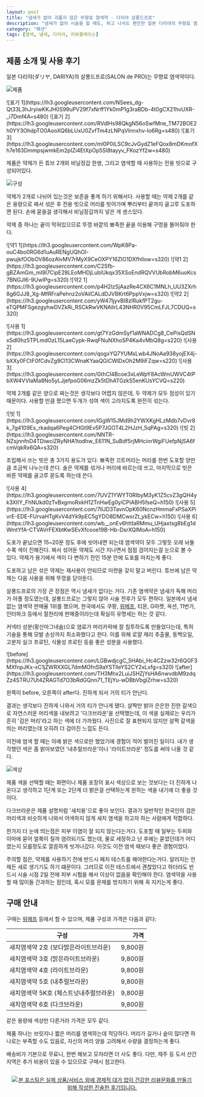 ```yaml
---
layout: post
title: "냄새가 없어 괴롭지 않은 무향료 염색약 - 다리야 살롱드프로"
description: "냄새가 없어 시술을 할 때도, 하고 나서도 편안한 일본 다리야의 무향료 염색약 살롱드프로를 사용해봤다."
category: "패션"
tags: [염색, 냄새, 다리야, 리뷰플레이스]
---
```


## 제품 소개 및 사용 후기

일본 다리야(ダリヤ, DARIYA)의 살롱드프로(SALON de PRO)는 무향료 염색약이다.

![제품](https://lh3.googleusercontent.com/hubhQbQG1w_L6KKrEFLJetcehg6D8k_Y6ZmL4dN7DmLSlFdGgPmMviZLVYTmAgAmfFIyBW85giFxHA=s640)

<p class="center" markdown="1">
![표기 1](https://lh3.googleusercontent.com/NSees_dg-Qt33L3hJryiwKKJH0S99uPV29f7xNrff1Yk0mP1g3raBDb-4t0gCX21hvUXR-_i7Dmf4A=s480)
![표기 2](https://lh3.googleusercontent.com/RVdlHs98QkgN56oSwfMne_TM72BOE2h0YY3OhdpTO0AooXQ6bLUxU0ZvfTm4zLNPqVInnxhv-Io6Rg=s480)
![표기 3](https://lh3.googleusercontent.com/ml0P0iLSC9cJvGydZ1eFQox8mDKmofXh7e163DmmpsjwmkEm2pIZi4EtXpOp5SI8tayyv_FKozYf2w=s480)
</p>

제품은 약제가 든 튜브 2개와 비닐장갑 한쌍,
그리고 염색할 때 사용하는 전용 빗으로 구성되어있다.

![구성](https://lh3.googleusercontent.com/zDS1yqI_QkIb6_Ahs4JCQ3_HOmGpLsBgnaIjLa5GqBErUlbsIzaEizJEjp_k8Wz68OPZpHYagrD4EA=s640)

약제가 2개로 나뉘어 있는것은 보존을 좋게 하기 위해서다.
사용할 때는 약제 2개를 같은 용량으로 짜서 섞은 후
전용 빗으로 머리를 빗어가며 뿌리부터 끝까지 골고루 도포하면 된다.
손에 묻을걸 생각해서 비닐장갑까지 넣은 게 센스있다.

약제 중 하나는 끝이 막혀있으므로 뚜껑 바깥의 뾰족한 끝을 이용해 구멍을 뚤어줘야 한다.

<p class="center" markdown="1">
![약1 1](https://lh3.googleusercontent.com/WpK8Pa-ouC4bo0RG6d1uAuRENgUQhOl-pwujkfOObOV86ozAlvMV7rMyX9CeOXPY16ZIO1DXfhIlow=s320)
![약1 2](https://lh3.googleusercontent.com/C2Sfb-gBZAmGm_mI9I7CipE28LEoMHDjLublUkqx35XSoEndRQVVUbRobM6uoKcs7BNGJl6-9UwIPg=s320)  
![약2 1](https://lh3.googleusercontent.com/p4H2lzSjAazRe4CX6C1MNLh_UU3ZXrh8g6GJJ8_Xg-MfRFraPehnz2oVAilCALdDJVBKrt6PppVxjw=s320)
![약2 2](https://lh3.googleusercontent.com/yW47IjyvBI8zlRukfPT2gu-eTQPMFSgezgyhwDVZkRi_RSCkRwVKNAllrL43NHR0V95CmLFJL7CDUQ=s320)
</p>

<p class="center" markdown="1">
![사용 1](https://lh3.googleusercontent.com/gt7YzGdmSyf1aWNADCg8_CePisQdSNxSdl0hz5TPLmdOzL15LaeCypk-RwqFNuNXhoSP4Ka4vMbQ8g=s220)
![사용 2](https://lh3.googleusercontent.com/qogxYQ7YUMsLwb4JNoAa938yojEX4j-bXXy0FCtF0fCdvZg9Cl13CWnaKYaaQGiCWlDxOh2M9iFZqw=s220)
![사용 3](https://lh3.googleusercontent.com/GthCl4Bcoe3xLeWpY8AcWmUWVC4tPbXW4VVlaMa8No5yLJjefpoG06mzZk5tDhATGzkS5enKUsYCVQ=s220)
</p>

약제 2개를 같은 양으로 짜는것은 생각보다 어렵지 않은데,
두 약제가 모두 점성이 있기 때문이다.
사용할 만큼 짰으면 두개가 섞여 색이 고라지도록 완전히 섞는다.

<p class="center" markdown="1">
![빗 1](https://lh3.googleusercontent.com/lGgW15JMd9h2YWXKgHLzMdb7vDvr8k_7g4109Es_rkadqa6Peg4CHGt9Ev5P7JGOT4L2HJzH_5qPAg=s320)
![빗 2](https://lh3.googleusercontent.com/NNTR-NZsjnnfnD4TDiwciZRyNHA1todhw_E611N_SuBdf5rjMHcinrWgiFUefpNjSA6fcmVqkRx6QA=s320)
</p>

조립해서 쓰는 빗은 총 3가지 용도가 있다.
뾰족한 끄트머리는 머리를 한번 도포할 양만큼 조금씩 나누는데 쓴다.
솔은 약제를 섞거나 머리에 바르는데 쓰고,
마지막으로 빗은 바른 약제를 골고루 묻도록 하는데 쓴다.

<p class="center" markdown="1">
![사용 4](https://lh3.googleusercontent.com/7UVZ1YWYT0RIbyM3yK1Z5cvZ3gQH4yk3XIIY_FhNUkd0zTvBxgmoRxkH12TnHwEg0yiCPiABH5fseQ=h150)
![사용 5](https://lh3.googleusercontent.com/7IIJD3TavnOpK60NcnzHmmaFxPSaXPivrE-EDE-FUrvaHTgKvV4dYk9pEC5gYDO8DMCwsrZt_ykECw=h150)
![사용 6](https://lh3.googleusercontent.com/wb__onEv6httIaRMmu_UHjaxtsg8bEg1dWmtYfA-CTVAVrFEXbtKwSEvXfcooe19B-Hb-DsrXQlMoA=h150)
</p>

도포가 끝났으면 15~20문 정도 후에 씻어내면 되는데
염색약이 모두 그렇듯 오래 놔둘수록 색이 진해진다.
짜서 섞어둔 약제도 시간 지나면서 점점 검어지는걸 눈으로 볼 수 있다.
약제가 용기에서 색이 다 변하기 전인 15분 안에 도포를 마치는게 좋다.

도포하고 남은 섞은 약제는 재사용이 안되므로 미련을 갖지 말고 버린다.
튜브에 남은 약제는 다음 사용을 위해 뚜껑을 닫아둔다.

살롱드프로의 가장 큰 장점은 역시 냄새가 없다는 거다.
기존 염색약은 냄새가 독해 머리가 아플 정도였는데,
살롱드프로는 그렇지 않아 시술 전후가 모두 편하다.
일본에서 냄새 없는 염색약 판매율 1위를 했으며,
한국에서도 쿠팡, [위메프](http://www.wemakeprice.com/deal/adeal/1793418), 티몬, G마켓, 옥션, 11번가, 인터파크 등에서 절찬리에 판매중이라는데
확실히 유명세는 하는 것 같다.

커넥터 성분(황산마그네슘)으로 염료가 머리카락에 잘 침투하도록 만들었다는데,
특허 기술을 통해 모발 손상까지 최소화했다고 한다.
이를 위해 로얄 제리 추출물, 동백오일, 고분자 실크 프로틴, 식물성 프로틴 등을 좋은 성분을 사용했다.

<div class="mediablock" markdown="1">
![before](https://lh3.googleusercontent.com/LGBwdjcgC_5HAbi_Hc4CZzw32r6QGF3MXfnpJKx-xC1jZWRXXGL7dmMOfnS9aYSTlleYS2CY2xLxfg=s320)
![after](https://lh3.googleusercontent.com/TH3Mhx2LuiJSHZjYsHA6nwvdbM9zdqZz4STRU7Ut4ZRAGTd7O3bRdGQnn71_TEjYu-wDBbVbglZrhw=s320)
<p class="mediablock-caption">왼쪽이 before, 오른쪽이 after다. 진하게 되서 거의 티가 안난다.</p>
</div>

결과는 생각보다 진하게 나와서 거의 티가 안나게 됐다.
살짝만 밝아 은은한 진한 갈색으로 자연스러운 머리색을 내보려고 '다크브라운'을 선택했는데,
이 색을 실제로는 우리가 흔히 '검은 머리'라고 하는 색에 더 가까웠다.
사진으로 잘 표현되지 않지만 살짝 갈색을 띄는 머리였는데 오히려 더 검어진 느낌도 든다.

이전에 염색 할 때는 아예 밝은 색으로만 했었기에 경험이 적어 벌어진 일이다.
내가 생각했던 색은 좀 밝아보였던 '내추럴브라운'이나 '라이트브라운' 정도를 써야 나올 것 같다.

![색상](https://lh3.googleusercontent.com/-ewAhzumBpz0/Wd9wQ7xZ8CI/AAAAAAAAY1s/u7Yl4kKafZYNoKoKwBinkYJV5A5mC8dFwCE0YBhgL/s640/dariya-salon-de-pro-colors.jpg)

제품 색을 선택할 때는 화면이나 제품 포장의 표시 색상으로 보는 것보다는
더 진하게 나온다고 생각하고
1단계 또는 2단계 더 밝은걸 선택하는게
원하는 색을 내기에 더 좋을 것이다.

다크브라운은 제품 설명처럼 '새치용'으로 좋아 보인다.
결과가 일반적인 한국인의 검은 머리색과 비슷하게 나와서
어색하지 않게 새치 염색을 하고자 하는 사람에게 적합하다.

한가지 더 눈에 띄는점은 피부 이염이 잘 되지 않는다는거다.
도포할 때 일부는 두피와 이마에 묻어 얼룩이 질까 염려되기도 했는데,
물로 세정하고 난 후에는 묻었던데가 어디였는지 모를정도로 깔끔하게 씻겨나갔다.
이것도 이전 염색 때보다 좋은 경험이었다.

주의할 점은, 약제를 사용하기 전에 반드시 패치 테스트를 해야한다는거다.
알러지는 언제든 새로 생기기도 하기 떄문이다.
그러므로 이전 테스트에서 괜찮았다고 하더라도
반드시 시술 시점 2일 전에 피부 시험을 해서
이상이 없음을 확인해야 한다.
염색약을 사용할 때 많이들 간과하는 점인데, 혹시 모를 문제를 방지하기 위해 꼭 지키는게 좋다.



## 구매 안내

구매는 [위메프](http://www.wemakeprice.com/deal/adeal/1793418) 등에서 할 수 있으며,
제품 구성과 가격은 다음과 같다:

구성                                   | 가격
---------------------------------------|--------:
새치염색약 2호  (보다밝은라이트브라운) | 9,800원
새치염색약 3호  (밝은라이트브라운)     | 9,800원
새치염색약 4호  (라이트브라운)         | 9,800원
새치염색약 5호  (내추럴브라운)         | 9,800원
새치염색약 5K호 (체스트넛내추럴브라운) | 9,800원
새치염색약 6호  (다크브라운)           | 9,800원

같은 용량에 색상만 다른거라 가격은 모두 같다.

제품 하나는 브릿지나 짧은 머리를 염색하는데 적당하다.
머리가 길거나 숱이 많다면 하나로는 부족할 수도 있음로,
자신의 머리 양을 고려해서 수량을 결정하는게 좋다.

배송비가 기본으로 무료니, 한번 해보고 모자라면 더 사도 좋다.
다만, 제주 등 도서 산간 지역은 추가 비용이 있을 수 있으므로 구매시 참고한다.



<div style="text-align: center; padding: 1em;"><a href="http://reviewplace.co.kr/detail.php?number=10070" target="_blank"><img src="http://reviewplace.co.kr/blog_traffic.php?key=MTAwNzB8cmV6bm9h" border="0" alt="본 포스팅은 실제 상품/서비스 외에 경제적 대가 없이 건강한 리뷰문화를 만들기 위해 작성한 진솔한 후기입니다."></a></div>
